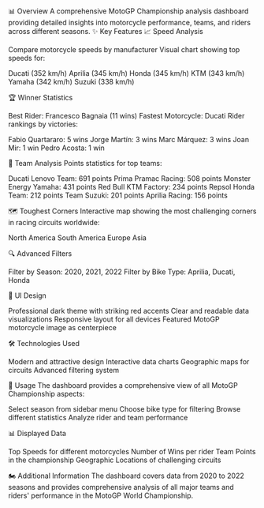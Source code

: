 📊 Overview
A comprehensive MotoGP Championship analysis dashboard providing detailed insights into motorcycle performance, teams, and riders across different seasons.
✨ Key Features
📈 Speed Analysis

Compare motorcycle speeds by manufacturer
Visual chart showing top speeds for:

Ducati (352 km/h)
Aprilia (345 km/h)
Honda (345 km/h)
KTM (343 km/h)
Yamaha (342 km/h)
Suzuki (338 km/h)



🏆 Winner Statistics

Best Rider: Francesco Bagnaia (11 wins)
Fastest Motorcycle: Ducati
Rider rankings by victories:

Fabio Quartararo: 5 wins
Jorge Martín: 3 wins
Marc Márquez: 3 wins
Joan Mir: 1 win
Pedro Acosta: 1 win



🏁 Team Analysis
Points statistics for top teams:

Ducati Lenovo Team: 691 points
Prima Pramac Racing: 508 points
Monster Energy Yamaha: 431 points
Red Bull KTM Factory: 234 points
Repsol Honda Team: 212 points
Team Suzuki: 201 points
Aprilia Racing: 156 points

🗺️ Toughest Corners
Interactive map showing the most challenging corners in racing circuits worldwide:

North America
South America
Europe
Asia

🔍 Advanced Filters

Filter by Season: 2020, 2021, 2022
Filter by Bike Type: Aprilia, Ducati, Honda

🎨 UI Design

Professional dark theme with striking red accents
Clear and readable data visualizations
Responsive layout for all devices
Featured MotoGP motorcycle image as centerpiece

🛠️ Technologies Used

Modern and attractive design
Interactive data charts
Geographic maps for circuits
Advanced filtering system

📱 Usage
The dashboard provides a comprehensive view of all MotoGP Championship aspects:

Select season from sidebar menu
Choose bike type for filtering
Browse different statistics
Analyze rider and team performance

📊 Displayed Data

Top Speeds for different motorcycles
Number of Wins per rider
Team Points in the championship
Geographic Locations of challenging circuits

🏍️ Additional Information
The dashboard covers data from 2020 to 2022 seasons and provides comprehensive analysis of all major teams and riders' performance in the MotoGP World Championship.

